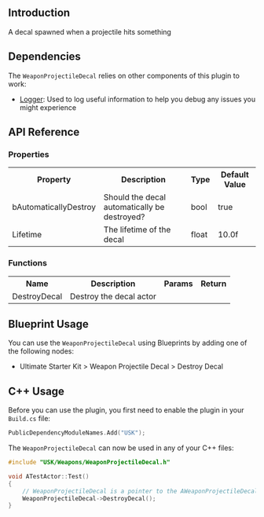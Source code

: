 ## Introduction
A decal spawned when a projectile hits something

## Dependencies
The <code>WeaponProjectileDecal</code> relies on other components of this plugin to work:
<ul>
	<li><a href="../logger">Logger</a>: Used to log useful information to help you debug any issues you might experience</li>
</ul>

## API Reference
### Properties
<table>
	<tr>
		<th>Property</th>
		<th>Description</th>
		<th>Type</th>
		<th>Default Value</th>
	</tr>
	<tr>
		<td>bAutomaticallyDestroy</td>
		<td>Should the decal automatically be destroyed?</td>
		<td>bool</td>
		<td>true</td>
	</tr>
	<tr>
		<td>Lifetime</td>
		<td>The lifetime of the decal</td>
		<td>float</td>
		<td>10.0f</td>
	</tr>
</table>

### Functions
<table>
	<tr>
		<th>Name</th>
		<th>Description</th>
		<th>Params</th>
		<th>Return</th>
	</tr>
	<tr>
		<td>DestroyDecal</td>
		<td>Destroy the decal actor</td>
		<td></td>
		<td></td>
	</tr>
</table>

## Blueprint Usage
You can use the <code>WeaponProjectileDecal</code> using Blueprints by adding one of the following nodes:
<ul>
	<li>Ultimate Starter Kit > Weapon Projectile Decal > Destroy Decal</li>
</ul>

## C++ Usage
Before you can use the plugin, you first need to enable the plugin in your <code>Build.cs</code> file:
```c++
PublicDependencyModuleNames.Add("USK");
```

The <code>WeaponProjectileDecal</code> can now be used in any of your C++ files:
```c++
#include "USK/Weapons/WeaponProjectileDecal.h"

void ATestActor::Test()
{
	// WeaponProjectileDecal is a pointer to the AWeaponProjectileDecal
	WeaponProjectileDecal->DestroyDecal();
}
```

